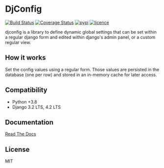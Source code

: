 # DjConfig

[![Build Status](https://img.shields.io/github/workflow/status/nitely/django-djconfig/CI/master?style=flat-square)](https://github.com/nitely/django-djconfig/actions?query=workflow%3ACI)
[![Coverage Status](https://img.shields.io/coveralls/nitely/django-djconfig.svg?style=flat-square)](https://coveralls.io/r/nitely/django-djconfig)
[![pypi](https://img.shields.io/pypi/v/django-djconfig.svg?style=flat-square)](https://pypi.python.org/pypi/django-djconfig)
[![licence](https://img.shields.io/pypi/l/django-djconfig.svg?style=flat-square)](https://raw.githubusercontent.com/nitely/django-djconfig/master/LICENSE)

djconfig is a library to define dynamic global settings
that can be set within a regular django form and edited
within django's admin panel, or a custom regular view.

## How it works

Set the config values using a regular form.
Those values are persisted in the database (one per row)
and stored in an in-memory cache for later access.

## Compatibility

* Python +3.8
* Django 3.2 LTS, 4.2 LTS

## Documentation

[Read The Docs](http://django-djconfig.readthedocs.org)

## License

MIT
